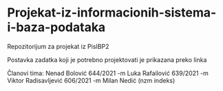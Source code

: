 # Projekat-iz-informacionih-sistema-i-baza-podataka

Repozitorijum za projekat iz PisIBP2

Postavka zadatka koji je potrebno projektovati je prikazana preko linka

Članovi tima:
Nenad Bolović 644/2021 -m
Luka Rafailović 639/2021 -m
Viktor Radisavljević 606/2021 -m
Milan Nedić (nzm indeks)
